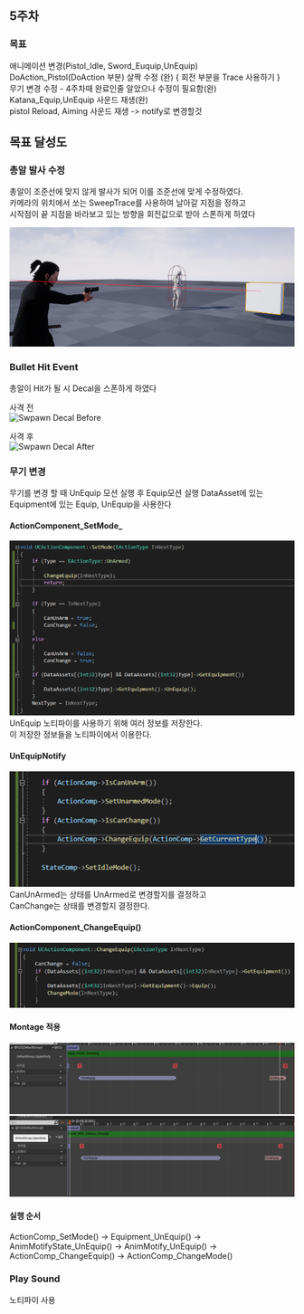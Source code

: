 ## 5주차
### 목표 
애니메이션 변경(Pistol_Idle, Sword_Euquip,UnEquip)  
DoAction_Pistol(DoAction 부분) 살짝 수정  (완)
{
회전 부분을 Trace 사용하기
}  
무기 변경 수정 - 4주차때 완료인줄 알았으나 수정이 필요함(완)
Katana_Equip,UnEquip 사운드 재생(완)  
pistol Reload, Aiming 사운드 재생 -> notify로 변경할것

## 목표 달성도
### 총알 발사 수정
총알이 조준선에 맞지 않게 발사가 되어 이를 조준선에 맞게 수정하였다.  
카메라의 위치에서 쏘는 SweepTrace를 사용하여 날아갈 지점을 정하고  
시작점이 끝 지점을 바라보고 있는 방향을 회전값으로 받아 스폰하게 하였다

![Trace](Image/Trace.png)

### Bullet Hit Event
총알이 Hit가 될 시 Decal을 스폰하게 하였다

사격 전  
![Swpawn Decal Before](Image/SwpawnDecal_Before.png)

사격 후  
![Swpawn Decal After](Image/SwpawnDecal_After.png)


### 무기 변경
무기를 변경 할 때 UnEquip 모션 실행 후 Equip모션 실행
DataAsset에 있는 Equipment에 있는 Equip, UnEquip을 사용한다  
#### ActionComponent_SetMode_
![Action Component Set Mode](Image/ActionComponent_SetMode.png)  
UnEquip 노티파이를 사용하기 위해 여러 정보를 저장한다.  
이 저장한 정보들을 노티파이에서 이용한다.  

#### UnEquipNotify
![Notify Un Equip](Image/Notify_UnEquip.png)  
CanUnArmed는 상태를 UnArmed로 변경할지를 결정하고  
CanChange는 상태를 변경할지 결정한다.  

#### ActionComponent_ChangeEquip()
![Chang Equip](Image/ChangEquip.png)

#### Montage 적용
![Un Equip Pistol](Image/UnEquip_Pistol.png)  
![Katana Un Equip](Image/Katana_UnEquip.png)  

#### 실행 순서
ActionComp_SetMode() -> Equipment_UnEquip() -> AnimMotifyState_UnEquip() -> AnimMotify_UnEquip() -> ActionComp_ChangeEquip() -> ActionComp_ChangeMode()

### Play Sound
노티파이 사용


